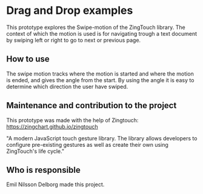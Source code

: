 # Drag and Drop examples
This prototype explores the Swipe-motion of the ZingTouch library. The context of which the motion is used is for navigating trough a text document by swiping left or right to go to next or previous page.

## How to use
The swipe motion tracks where the motion is started and where the motion is ended, and gives the angle from the start. By using the angle it is easy to determine which direction the user have swiped.

## Maintenance and contribution to the project
This prototype was made with the help of Zingtouch: https://zingchart.github.io/zingtouch

"A modern JavaScript touch gesture library. The library allows developers to configure pre-existing gestures as well as create their own using ZingTouch's life cycle."

## Who is responsible

Emil Nilsson Delborg made this project.